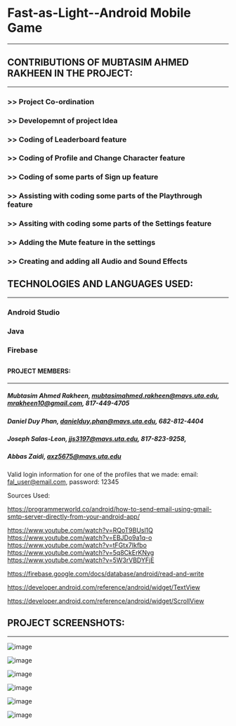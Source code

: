 # Fast-as-Light--Android Mobile Game
-----------------------------------------------------------------------------------------------------------------------------------------

## CONTRIBUTIONS OF MUBTASIM AHMED RAKHEEN IN THE PROJECT:
-------------------------------------------------------------------------
### >> Project Co-ordination
### >> Developemnt of project Idea 
### >> Coding of Leaderboard feature 
### >> Coding of Profile and Change Character feature 
### >> Coding of some parts of Sign up feature 
### >> Assisting with coding some parts of the Playthrough feature
### >> Assiting with coding some parts of the Settings feature
### >> Adding the Mute feature in the settings
### >> Creating and adding all Audio and Sound Effects
##

## TECHNOLOGIES AND LANGUAGES USED:
------------------------------------------------------------------------------
###   Android Studio
###   Java
###   Firebase
##


#### PROJECT MEMBERS:
---------------------------------------------------------------------------------------------------------------------------------------
##### Mubtasim Ahmed Rakheen, mubtasimahmed.rakheen@mavs.uta.edu, mrakheen10@gmail.com, 817-449-4705
##### Daniel Duy Phan, danielduy.phan@mavs.uta.edu, 682-812-4404
##### Joseph Salas-Leon, jjs3197@mavs.uta.edu, 817-823-9258, 
##### Abbas Zaidi, axz5675@mavs.uta.edu
####

Valid login information for one of the profiles that we made:
email: fal_user@email.com,
password: 12345

Sources Used:

https://programmerworld.co/android/how-to-send-email-using-gmail-smtp-server-directly-from-your-android-app/

https://www.youtube.com/watch?v=RQoT9BUsl1Q
https://www.youtube.com/watch?v=EBJDo9a1q-o
https://www.youtube.com/watch?v=tFGtx7Ikfbo
https://www.youtube.com/watch?v=5q8CkErKNyg
https://www.youtube.com/watch?v=5W3rVBDYFjE

https://firebase.google.com/docs/database/android/read-and-write

https://developer.android.com/reference/android/widget/TextView

https://developer.android.com/reference/android/widget/ScrollView


## PROJECT SCREENSHOTS:
---------------------------------------------------------

![image](https://user-images.githubusercontent.com/53326887/210106050-3f354af2-f43f-4601-9aee-c9d951d07f7f.png)

![image](https://user-images.githubusercontent.com/53326887/210105446-89bf81db-c597-4d55-a8b5-dc31717e63e5.png)

![image](https://user-images.githubusercontent.com/53326887/210105854-1aaa27c8-5b87-4366-b9fb-d90dacf82aac.png)

![image](https://user-images.githubusercontent.com/53326887/210106084-cf0784e2-6206-48ce-ae69-0dd95d631f69.png)

![image](https://user-images.githubusercontent.com/53326887/210106104-e833eb48-3226-4713-bffc-c2f37c405674.png)

![image](https://user-images.githubusercontent.com/53326887/210106143-24c96810-d7d9-4ef8-a48e-3aef411efe2d.png)

##




























